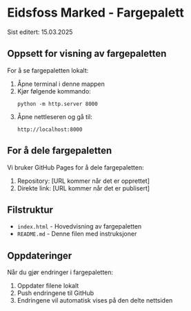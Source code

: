# Eidsfoss Marked - Fargepalett

Sist editert: 15.03.2025

## Oppsett for visning av fargepaletten

For å se fargepaletten lokalt:

1. Åpne terminal i denne mappen
2. Kjør følgende kommando:
   ```
   python -m http.server 8000
   ```
3. Åpne nettleseren og gå til:
   ```
   http://localhost:8000
   ```

## For å dele fargepaletten

Vi bruker GitHub Pages for å dele fargepaletten:

1. Repository: [URL kommer når det er opprettet]
2. Direkte link: [URL kommer når det er publisert]

## Filstruktur
- `index.html` - Hovedvisning av fargepaletten
- `README.md` - Denne filen med instruksjoner

## Oppdateringer
Når du gjør endringer i fargepaletten:
1. Oppdater filene lokalt
2. Push endringene til GitHub
3. Endringene vil automatisk vises på den delte nettsiden
